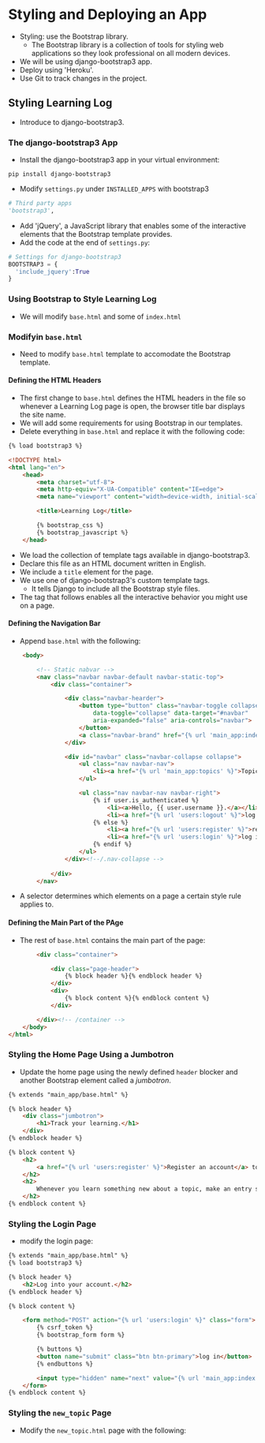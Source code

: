 # Styling and Deploying an App
- Styling: use the Bootstrap library.
  - The Bootstrap library is a collection of tools for styling web applications so they look professional on all modern devices.
- We will be using django-bootstrap3 app.
- Deploy using 'Heroku'.
- Use Git to track changes in the project.
## Styling Learning Log
- Introduce to django-bootstrap3.

### The django-bootstrap3 App
- Install the django-bootstrap3 app in your virtual environment:
```shell
pip install django-bootstrap3
```
- Modify `settings.py` under `INSTALLED_APPS` with bootstrap3
```py
# Third party apps
'bootstrap3',
```
- Add 'jQuery', a JavaScript library that enables some of the interactive elements that the Bootstrap template provides.
- Add the code at the end of `settings.py`:
```py
# Settings for django-bootstrap3
BOOTSTRAP3 = {
  'include_jquery':True
}
```

### Using Bootstrap to Style Learning Log
- We will modify `base.html` and some of `index.html`

### Modifyin `base.html`
- Need to modify `base.html` template to accomodate the Bootstrap template.

#### Defining the HTML Headers
- The first change to `base.html` defines the HTML headers in the file so whenever a Learning Log page is open, the browser title bar displays the site name.
- We will add some requirements for using Bootstrap in our templates.
- Delete everything in `base.html` and replace it with the following code:
```html
{% load bootstrap3 %}

<!DOCTYPE html>
<html lang="en">
    <head>
        <meta charset="utf-8">
        <meta http-equiv="X-UA-Compatible" content="IE=edge">
        <meta name="viewport" content="width=device-width, initial-scale=1">

        <title>Learning Log</title>

        {% bootstrap_css %}
        {% bootstrap_javascript %}
    </head>
```
- We load the collection of template tags available in django-bootstrap3.
- Declare this file as an HTML document written in English.
- We include a `title` element for the page.
- We use one of django-bootstrap3's custom template tags.
  - It tells Django to include all the Bootstrap style files.
- The tag that follows enables all the interactive behavior you might use on a page.

#### Defining the Navigation Bar
- Append `base.html` with the following:
```html
    <body>

        <!-- Static nabvar -->
        <nav class="navbar navbar-default navbar-static-top">
            <div class="container">

                <div class="navbar-hearder">
                    <button type="button" class="navbar-toggle collapsed" 
                        data-toggle="collapse" data-target="#navbar" 
                        aria-expanded="false" aria-controls="navbar">
                    </button>
                    <a class="navbar-brand" href="{% url 'main_app:index' %}">Learning Log</a>
                </div>

                <div id="navbar" class="navbar-collapse collapse">
                    <ul class="nav navbar-nav">
                        <li><a href="{% url 'main_app:topics' %}">Topics</a></li>
                    </ul>

                    <ul class="nav navbar-nav navbar-right">
                        {% if user.is_authenticated %}
                            <li><a>Hello, {{ user.username }}.</a></li>
                            <li><a href="{% url 'users:logout' %}">log out</a></li>
                        {% else %}
                            <li><a href="{% url 'users:register' %}">register</a></li>
                            <li><a href="{% url 'users:login' %}">log in</a></li>
                        {% endif %}
                    </ul>
                </div><!--/.nav-collapse -->
            
            </div>
        </nav>
```
- A selector determines which elements on a page a certain style rule applies to.

#### Defining the Main Part of the PAge
- The rest of `base.html` contains the main part of the page:
```html
        <div class="container">

            <div class="page-header">
                {% block header %}{% endblock header %}
            </div>
            <div>
                {% block content %}{% endblock content %}
            </div>

        </div><!-- /container -->
    </body>
</html>
```

### Styling the Home Page Using a Jumbotron
- Update the home page using the newly defined `header` blocker and another Bootstrap element called a *jumbotron*.
```html index.html
{% extends "main_app/base.html" %}

{% block header %}
    <div class="jumbotron">
        <h1>Track your learning.</h1>
    </div>
{% endblock header %}

{% block content %}
    <h2>
        <a href="{% url 'users:register' %}">Register an account</a> to make your own Learning Log, and list the topics you're learning about.
    </h2>
    <h2>
        Whenever you learn something new about a topic, make an entry summaraizing what you've learned.
    </h2>
{% endblock content %}
```

### Styling the Login Page
- modify the login page:
```html login.html
{% extends "main_app/base.html" %}
{% load bootstrap3 %}

{% block header %}
    <h2>Log into your account.</h2>
{% endblock header %}

{% block content %}

    <form method="POST" action="{% url 'users:login' %}" class="form">
        {% csrf_token %}
        {% bootstrap_form form %}

        {% buttons %}
        <button name="submit" class="btn btn-primary">log in</button>
        {% endbuttons %}

        <input type="hidden" name="next" value="{% url 'main_app:index' %}" />
    </form>
{% endblock content %}
```

### Styling the `new_topic` Page
- Modify the `new_topic.html` page with the following:
```html new_topic.html

```